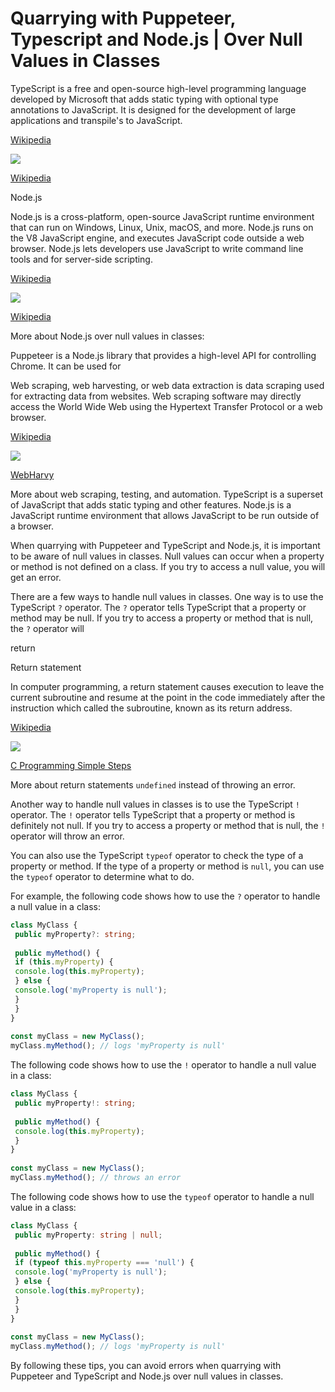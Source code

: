 #   Quarrying with Puppeteer, Typescript and Node.js | Over Null Values in Classes

TypeScript is a free and open-source high-level programming language developed by Microsoft that adds static typing with optional type annotations to JavaScript. It is designed for the development of large applications and transpile's to JavaScript.

[Wikipedia](https://en.wikipedia.org/wiki/TypeScript)

![](https://encrypted-tbn1.gstatic.com/images?q=tbn:ANd9GcS2T2xeVEP510a3WXgD3UwqEs7Uom13H6bop9pDlB96F-Iq82Ps)

[Wikipedia](https://cs.wikipedia.org/wiki/TypeScript)

Node.js

Node.js is a cross-platform, open-source JavaScript runtime environment that can run on Windows, Linux, Unix, macOS, and more. Node.js runs on the V8 JavaScript engine, and executes JavaScript code outside a web browser. Node.js lets developers use JavaScript to write command line tools and for server-side scripting.

[Wikipedia](https://en.wikipedia.org/wiki/Node.js)

![](https://encrypted-tbn0.gstatic.com/images?q=tbn:ANd9GcQ82uBPqnWciRtiFtYrB3OCdcaZLC789VVaMpSBQzC3S1we1p12)

[Wikipedia](https://en.wikipedia.org/wiki/File:Node.js_logo.svg)

More about Node.js over null values in classes:

Puppeteer is a Node.js library that provides a high-level API for controlling Chrome. It can be used for

Web scraping, web harvesting, or web data extraction is data scraping used for extracting data from websites. Web scraping software may directly access the World Wide Web using the Hypertext Transfer Protocol or a web browser.

[Wikipedia](https://en.wikipedia.org/wiki/Web_scraping)

![](https://encrypted-tbn3.gstatic.com/images?q=tbn:ANd9GcSY021Uw5n_7yWkRk3W-_Hwoc4FBnDSl55NKLefAFrWzbDMYG69)

[WebHarvy](https://www.webharvy.com/articles/what-is-web-scraping.html)

More about web scraping, testing, and automation. TypeScript is a superset of JavaScript that adds static typing and other features. Node.js is a JavaScript runtime environment that allows JavaScript to be run outside of a browser.

When quarrying with Puppeteer and TypeScript and Node.js, it is important to be aware of null values in classes. Null values can occur when a property or method is not defined on a class. If you try to access a null value, you will get an error.

There are a few ways to handle null values in classes. One way is to use the TypeScript `?` operator. The `?` operator tells TypeScript that a property or method may be null. If you try to access a property or method that is null, the `?` operator will

return

Return statement

In computer programming, a return statement causes execution to leave the current subroutine and resume at the point in the code immediately after the instruction which called the subroutine, known as its return address.

[Wikipedia](https://en.wikipedia.org/wiki/Return_statement)

![](https://encrypted-tbn3.gstatic.com/images?q=tbn:ANd9GcToZHBIz31iHUnu1fmOUDwc3SRQuDtGjFoNWtryu71tgPAJizl5)

[C Programming Simple Steps](https://www.c-programming-simple-steps.com/return-statement.html)

More about return statements `undefined` instead of throwing an error.

Another way to handle null values in classes is to use the TypeScript `!` operator. The `!` operator tells TypeScript that a property or method is definitely not null. If you try to access a property or method that is null, the `!` operator will throw an error.

You can also use the TypeScript `typeof` operator to check the type of a property or method. If the type of a property or method is `null`, you can use the `typeof` operator to determine what to do.

For example, the following code shows how to use the `?` operator to handle a null value in a class:

```typescript
class MyClass {  
 public myProperty?: string;  
  
 public myMethod() {  
 if (this.myProperty) {  
 console.log(this.myProperty);  
 } else {  
 console.log('myProperty is null');  
 }  
 }  
}  
  
const myClass = new MyClass();  
myClass.myMethod(); // logs 'myProperty is null'
```
The following code shows how to use the `!` operator to handle a null value in a class:

```typescript
class MyClass {  
 public myProperty!: string;  
  
 public myMethod() {  
 console.log(this.myProperty);  
 }  
}  
  
const myClass = new MyClass();  
myClass.myMethod(); // throws an error
```
The following code shows how to use the `typeof` operator to handle a null value in a class:

```typescript
class MyClass {  
 public myProperty: string | null;  
  
 public myMethod() {  
 if (typeof this.myProperty === 'null') {  
 console.log('myProperty is null');  
 } else {  
 console.log(this.myProperty);  
 }  
 }  
}  
  
const myClass = new MyClass();  
myClass.myMethod(); // logs 'myProperty is null'
```

By following these tips, you can avoid errors when quarrying with Puppeteer and TypeScript and Node.js over null values in classes.